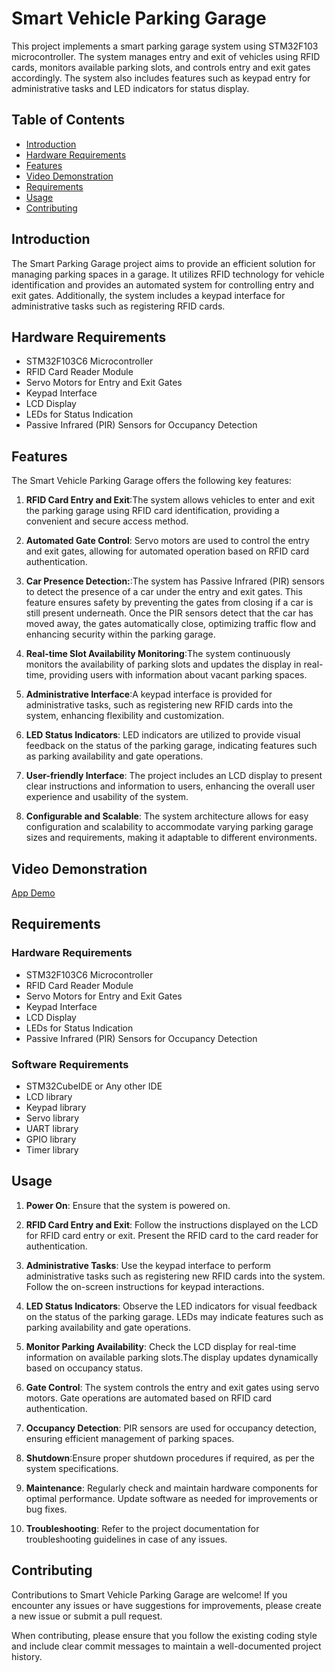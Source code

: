 # Smart Vehicle Parking Garage 
This project implements a smart parking garage system using STM32F103 microcontroller. The system manages entry and exit of vehicles using RFID cards, monitors available parking slots, and controls entry and exit gates accordingly. The system also includes features such as keypad entry for administrative tasks and LED indicators for status display.

## Table of Contents

- [Introduction](#introduction)
- [Hardware Requirements](#hardware-requirements)
- [Features](#features)
- [Video Demonstration](#video-demonstration)
- [Requirements](#requirements)
- [Usage](#usage)
- [Contributing](#contributing)

## Introduction
The Smart Parking Garage project aims to provide an efficient solution for managing parking spaces in a garage. It utilizes RFID technology for vehicle identification and provides an automated system for controlling entry and exit gates. Additionally, the system includes a keypad interface for administrative tasks such as registering RFID cards.

## Hardware Requirements
- STM32F103C6 Microcontroller
- RFID Card Reader Module
- Servo Motors for Entry and Exit Gates
- Keypad Interface
- LCD Display
- LEDs for Status Indication
- Passive Infrared (PIR) Sensors for Occupancy Detection

## Features
The Smart Vehicle Parking Garage offers the following key features:
1. **RFID Card Entry and Exit**:The system allows vehicles to enter and exit the parking garage using RFID card identification, providing a convenient and secure access method.

2. **Automated Gate Control**: Servo motors are used to control the entry and exit gates, allowing for automated operation based on RFID card authentication.


3. **Car Presence Detection:**:The system has Passive Infrared (PIR) sensors to detect the presence of a car under the entry and exit gates. This feature ensures safety by preventing the gates from closing if a car is still present underneath. Once the PIR sensors detect that the car has moved away, the gates automatically close, optimizing traffic flow and enhancing security within the parking garage.


4. **Real-time Slot Availability Monitoring**:The system continuously monitors the availability of parking slots and updates the display in real-time, providing users with information about vacant parking spaces.


5. **Administrative Interface**:A keypad interface is provided for administrative tasks, such as registering new RFID cards into the system, enhancing flexibility and customization.

6. **LED Status Indicators**: LED indicators are utilized to provide visual feedback on the status of the parking garage, indicating features such as parking availability and gate operations.

7. **User-friendly Interface**: The project includes an LCD display to present clear instructions and information to users, enhancing the overall user experience and usability of the system.

8. **Configurable and Scalable**: The system architecture allows for easy configuration and scalability to accommodate varying parking garage sizes and requirements, making it adaptable to different environments.


## Video Demonstration
[App Demo](https://drive.google.com/file/d/1DsEtabv-fge3M-7_DCIquuAIWNMyOcAe/view?usp=sharing)


## Requirements
### Hardware Requirements
- STM32F103C6 Microcontroller
- RFID Card Reader Module
- Servo Motors for Entry and Exit Gates
- Keypad Interface
- LCD Display
- LEDs for Status Indication
- Passive Infrared (PIR) Sensors for Occupancy Detection

### Software Requirements
- STM32CubeIDE or Any other IDE
- LCD library
- Keypad library
- Servo library
- UART library
- GPIO library
- Timer library

## Usage
1. **Power On**: Ensure that the system is powered on.

2. **RFID Card Entry and Exit**: Follow the instructions displayed on the LCD for RFID card entry or exit. Present the RFID card to the card reader for authentication.

3. **Administrative Tasks**: Use the keypad interface to perform administrative tasks such as registering new RFID cards into the system.
Follow the on-screen instructions for keypad interactions.

4. **LED Status Indicators**: Observe the LED indicators for visual feedback on the status of the parking garage. LEDs may indicate features such as parking availability and gate operations.

5. **Monitor Parking Availability**: Check the LCD display for real-time information on available parking slots.The display updates dynamically based on occupancy status.

6. **Gate Control**: The system controls the entry and exit gates using servo motors.
Gate operations are automated based on RFID card authentication.

7. **Occupancy Detection**: PIR sensors are used for occupancy detection, ensuring efficient management of parking spaces.

8. **Shutdown**:Ensure proper shutdown procedures if required, as per the system specifications.

9. **Maintenance**: Regularly check and maintain hardware components for optimal performance.
Update software as needed for improvements or bug fixes.

10. **Troubleshooting**:
Refer to the project documentation for troubleshooting guidelines in case of any issues.



## Contributing
Contributions to Smart Vehicle Parking Garage  are welcome! If you encounter any issues or have suggestions for improvements, please create a new issue or submit a pull request.

When contributing, please ensure that you follow the existing coding style and include clear commit messages to maintain a well-documented project history.

